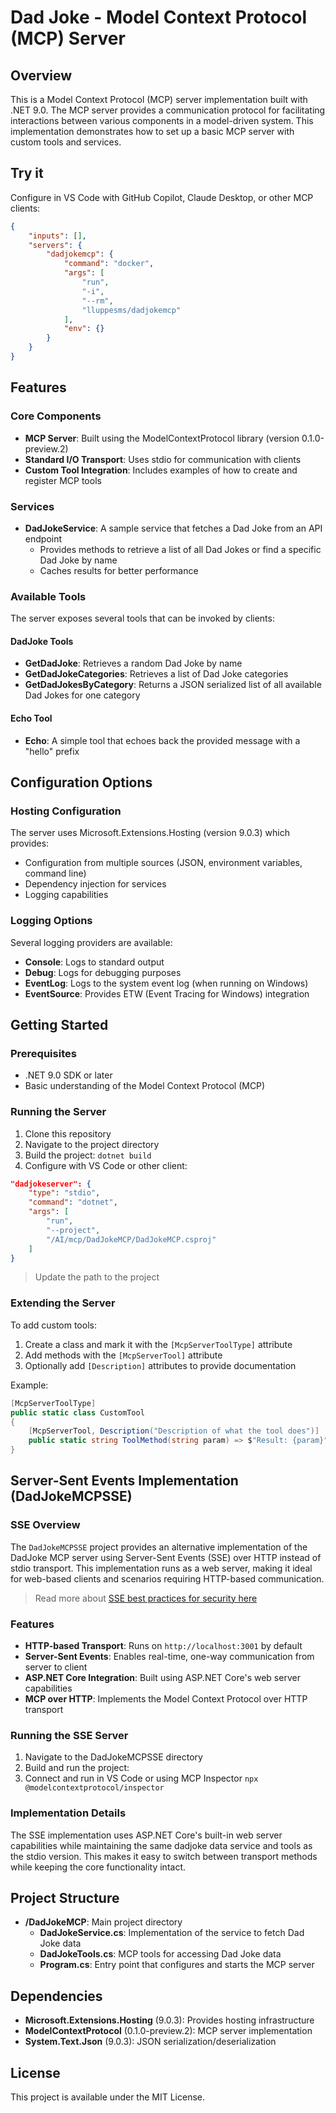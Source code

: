 # Dad Joke - Model Context Protocol (MCP) Server

## Overview

This is a Model Context Protocol (MCP) server implementation built with .NET 9.0. The MCP server provides a communication protocol for facilitating interactions between various components in a model-driven system. This implementation demonstrates how to set up a basic MCP server with custom tools and services.

## Try it

Configure in VS Code with GitHub Copilot, Claude Desktop, or other MCP clients:

```json
{
    "inputs": [],
    "servers": {
        "dadjokemcp": {
            "command": "docker",
            "args": [
                "run",
                "-i",
                "--rm",
                "lluppesms/dadjokemcp"
            ],
            "env": {}
        }
    }
}
```

## Features

### Core Components

- **MCP Server**: Built using the ModelContextProtocol library (version 0.1.0-preview.2)
- **Standard I/O Transport**: Uses stdio for communication with clients
- **Custom Tool Integration**: Includes examples of how to create and register MCP tools

### Services

- **DadJokeService**: A sample service that fetches a Dad Joke from an API endpoint
  - Provides methods to retrieve a list of all Dad Jokes or find a specific Dad Joke by name
  - Caches results for better performance

### Available Tools

The server exposes several tools that can be invoked by clients:

#### DadJoke Tools

- **GetDadJoke**: Retrieves a random Dad Joke by name
- **GetDadJokeCategories**: Retrieves a list of Dad Joke categories
- **GetDadJokesByCategory**: Returns a JSON serialized list of all available Dad Jokes for one category

#### Echo Tool

- **Echo**: A simple tool that echoes back the provided message with a "hello" prefix

## Configuration Options

### Hosting Configuration

The server uses Microsoft.Extensions.Hosting (version 9.0.3) which provides:

- Configuration from multiple sources (JSON, environment variables, command line)
- Dependency injection for services
- Logging capabilities

### Logging Options

Several logging providers are available:

- **Console**: Logs to standard output
- **Debug**: Logs for debugging purposes
- **EventLog**: Logs to the system event log (when running on Windows)
- **EventSource**: Provides ETW (Event Tracing for Windows) integration

## Getting Started

### Prerequisites

- .NET 9.0 SDK or later
- Basic understanding of the Model Context Protocol (MCP)

### Running the Server

1. Clone this repository
2. Navigate to the project directory
3. Build the project: `dotnet build`
4. Configure with VS Code or other client:

```json
"dadjokeserver": {
    "type": "stdio",
    "command": "dotnet",
    "args": [
        "run",
        "--project",
        "/AI/mcp/DadJokeMCP/DadJokeMCP.csproj"
    ]
}
```

> Update the path to the project

### Extending the Server

To add custom tools:

1. Create a class and mark it with the `[McpServerToolType]` attribute
2. Add methods with the `[McpServerTool]` attribute
3. Optionally add `[Description]` attributes to provide documentation

Example:

```csharp
[McpServerToolType]
public static class CustomTool
{
    [McpServerTool, Description("Description of what the tool does")]
    public static string ToolMethod(string param) => $"Result: {param}";
}
```

## Server-Sent Events Implementation (DadJokeMCPSSE)

### SSE Overview

The `DadJokeMCPSSE` project provides an alternative implementation of the DadJoke MCP server using Server-Sent Events (SSE) over HTTP instead of stdio transport. This implementation runs as a web server, making it ideal for web-based clients and scenarios requiring HTTP-based communication.

> Read more about [SSE best practices for security here](https://modelcontextprotocol.io/docs/concepts/transports#security-warning%3A-dns-rebinding-attacks)

### Features

- **HTTP-based Transport**: Runs on `http://localhost:3001` by default
- **Server-Sent Events**: Enables real-time, one-way communication from server to client
- **ASP.NET Core Integration**: Built using ASP.NET Core's web server capabilities
- **MCP over HTTP**: Implements the Model Context Protocol over HTTP transport

### Running the SSE Server

1. Navigate to the DadJokeMCPSSE directory
2. Build and run the project:
3. Connect and run in VS Code or using MCP Inspector `npx @modelcontextprotocol/inspector`

### Implementation Details

The SSE implementation uses ASP.NET Core's built-in web server capabilities while maintaining the same dadjoke data service and tools as the stdio version. This makes it easy to switch between transport methods while keeping the core functionality intact.

## Project Structure

- **/DadJokeMCP**: Main project directory
  - **DadJokeService.cs**: Implementation of the service to fetch Dad Joke data
  - **DadJokeTools.cs**: MCP tools for accessing Dad Joke data
  - **Program.cs**: Entry point that configures and starts the MCP server

## Dependencies

- **Microsoft.Extensions.Hosting** (9.0.3): Provides hosting infrastructure
- **ModelContextProtocol** (0.1.0-preview.2): MCP server implementation
- **System.Text.Json** (9.0.3): JSON serialization/deserialization

## License

This project is available under the MIT License.
